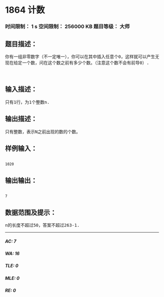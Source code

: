# 1864 计数   
### 时间限制： 1 s     空间限制： 256000 KB     题目等级： 大师  
## 题目描述：  

<pre>
你有一组非零数字（不一定唯一），你可以在其中插入任意个0，这样就可以产生无限个数。比如说给定{1,2},那么可以生成数字12,21,102,120,201,210,1002,1020,等等。
现在给定一个数，问在这个数之前有多少个数。（注意这个数不会有前导0）.
  

</pre>
  
  
## 输入描述：  

<pre>
只有1行，为1个整数n.
</pre>
  
  
## 输出描述：  

<pre>
只有整数，表示N之前出现的数的个数。
</pre>
  
  
## 样例输入：  

<pre><code>
1020
</code></pre>
  
  
## 输出输出：  

<pre><code>
7
</code></pre>
  
  
## 数据范围及提示：  

<pre>
n的长度不超过50，答案不超过263-1.
</pre>
  
  
***  

##### AC: 7  
##### WA: 16  
##### TLE: 0  
##### MLE: 0  
##### RE: 0  
